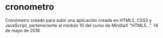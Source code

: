 # cronometro
Cronómetro creado para subir una aplicación creada en HTML5, CSS3 y JavaScript, perteneciente al módulo 10 del curso de MiridiaX "HTML5...".
14 de mayo de 2016
